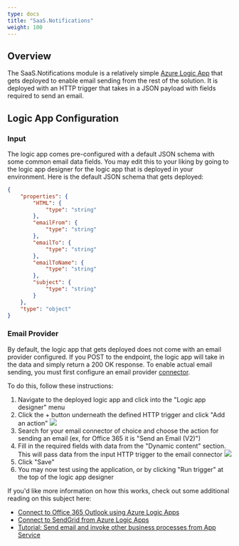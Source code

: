 ```yaml
---
type: docs
title: "SaaS.Notifications"
weight: 100
---
```


## Overview

The SaaS.Notifications module is a relatively simple [Azure Logic App](https://docs.microsoft.com/en-us/azure/logic-apps/logic-apps-overview) that gets deployed to enable email sending from the rest of the solution. It is deployed with an HTTP trigger that takes in a JSON payload with fields required to send an email.

## Logic App Configuration

### Input
The logic app comes pre-configured with a default JSON schema with some common email data fields. You may edit this to your liking by going to the logic app designer for the logic app that is deployed in your environment. Here is the default JSON schema that gets deployed: 

```json
{
    "properties": {
        "HTML": {
            "type": "string"
        },
        "emailFrom": {
            "type": "string"
        },
        "emailTo": {
            "type": "string"
        },
        "emailToName": {
            "type": "string"
        },
        "subject": {
            "type": "string"
        }
    },
    "type": "object"
}
```

### Email Provider
By default, the logic app that gets deployed does not come with an email provider configured. If you POST to the endpoint, the logic app will take in the data and simply return a 200 OK response. To enable actual email sending, you must first configure an email provider [connector](https://docs.microsoft.com/en-us/connectors/connector-reference/connector-reference-logicapps-connectors).

To do this, follow these instructions:
1. Navigate to the deployed logic app and click into the "Logic app designer" menu
2. Click the + button underneath the defined HTTP trigger and click "Add an action"
![](/azure-saas/images/logic-app-1.png)
3. Search for your email connector of choice and choose the action for sending an email (ex, for Office 365 it is "Send an Email (V2)")
4. Fill in the required fields with data from the "Dynamic content" section. This will pass data from the input HTTP trigger to the email connector
![](/azure-saas/images/logic-app-2.png)
5. Click "Save"
6. You may now test using the application, or by clicking "Run trigger" at the top of the logic app designer


If you'd like more information on how this works, check out some additional reading on this subject here: 

- [Connect to Office 365 Outlook using Azure Logic Apps](https://docs.microsoft.com/en-us/azure/connectors/connectors-create-api-office365-outlook)
- [Connect to SendGrid from Azure Logic Apps](https://docs.microsoft.com/en-us/azure/connectors/connectors-create-api-office365-outlook)
- [Tutorial: Send email and invoke other business processes from App Service](https://docs.microsoft.com/en-us/azure/app-service/tutorial-send-email?tabs=dotnet)